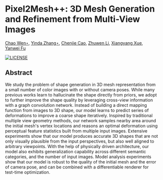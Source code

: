 # Pixel2Mesh++: 3D Mesh Generation and Refinement from Multi-View Images

[Chao Wen⋆](https://walsvid.github.io/),
[Yinda Zhang⋆](https://www.zhangyinda.com/),
[Chenjie Cao](https://github.com/ewrfcas),
[Zhuwen Li](https://scholar.google.com.sg/citations?user=gIBLutQAAAAJ&hl=en),
[Xiangyang Xue](https://scholar.google.com.hk/citations?user=DTbhX6oAAAAJ&hl=zh-CN),
[Yanwei Fu](http://yanweifu.github.io/)

[![LICENSE](https://img.shields.io/github/license/ewrfcas/Pixel2MeshPlusPlus-MVDISN)](https://github.com/ewrfcas/Pixel2MeshPlusPlus-MVDISN/blob/main/LICENSE)

## Abstract

We study the problem of shape generation in 3D mesh representation from a small number of color images with or without camera poses.
While many previous works learn to hallucinate the shape directly from priors, we adopt to further improve the shape quality by 
leveraging cross-view information with a graph convolution network. Instead of building a direct mapping function from images to 
3D shape, our model learns to predict series of deformations to improve a coarse shape iteratively. Inspired by traditional multiple
view geometry methods, our network samples nearby area around the initial mesh's vertex locations and reasons an optimal deformation 
using perceptual feature statistics built from multiple input images. Extensive experiments show that our model produces accurate 3D 
shapes that are not only visually plausible from the input perspectives, but also well aligned to arbitrary viewpoints. With the help 
of physically driven architecture, our model also exhibits generalization capability across different semantic categories, and the 
number of input images. Model analysis experiments show that our model is robust to the quality of the initial mesh and the error of
camera pose, and can be combined with a differentiable renderer for test-time optimization.


